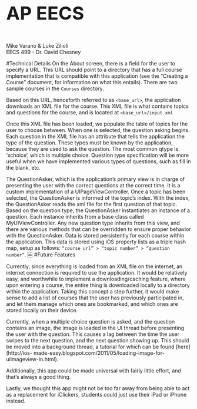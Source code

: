 <p style="font-size:50px;font-weight:bold;">AP EECS</p>
Mike Varano & Luke Zilioli</br>
EECS 499 - Dr. David Chesney#Technical DetailsOn the About screen, there is a field for the user to specify a URL. This URL should point to a directory that has a full course implementation that is compatible with this application (see the “Creating a Course” document, for information on what this entails). There are two sample courses in the `Courses` directory.
Based on this URL, henceforth referred to as `<base_url>`, the application downloads an XML file for the course. This XML file is what contains topics and questions for the course, and is located at `<base_url>/input.xml`
Once this XML file has been loaded, we populate the table of topics for the user to choose between. When one is selected, the question asking begins. Each question in the XML file has an attribute that tells the application the type of the question. These types must be known by the application, because they are used to ask the question. The most common qtype is ‘xchoice’, which is multiple choice. Question type specification will be more useful when we have implemented various types of questions, such as fill in the blank, etc.The QuestionAsker, which is the application’s primary view is in charge of presentingthe user with the correct questions at the correct time. It is a custom implementation of a UIPageViewController. Once a topic has been selected, the QuestionAsker is informed of the topic’s index. With the index, the QuestionAsker reads the xml file for the first question of that topic. Based on the question type, the QuestionAsker instantiates an instance of a question. Each instance inherits from a base class called MyUIViewController. Any new question type inherits from this view, and there are various methods that can be overridden to ensure proper behavior with the QuestionAsker.Data is stored persistently for each course within the application. This data is stored using iOS property lists as a triple hash map, setup as follows: `“course url” > “topic number” > “question number”`.
￼
#Future FeaturesCurrently, since everything is loaded from an XML file on the internet, an internet connectionis required to use the application. It would be relatively easy, and worthwhile to implement a downloading/caching feature, where upon entering a course, the entire thing is downloaded locally to a directory within the application. Taking this concept a step further, it would make sense to add a list of courses that the user has previously participated in, and let them manage which ones are bookmarked, and which ones are stored locally on their device.Currently, when a multiple choice question is asked, and the question contains an image, the image is loaded in the UI thread before presenting the user with the question. This causes a lag between the time the user swipes to the next question, and the next question showing up. This should be moved into a background thread, a tutorial for which can be found [here](http://ios- made-easy.blogspot.com/2011/05/loading-image-for-uiimageview-in.html).
Additionally, this app could be made universal with fairly little effort, and that’s always a good thing.

Lastly, we thought this app might not be too far away from being able to act as a replacement for iClickers, students could just use their iPad or iPhone instead.